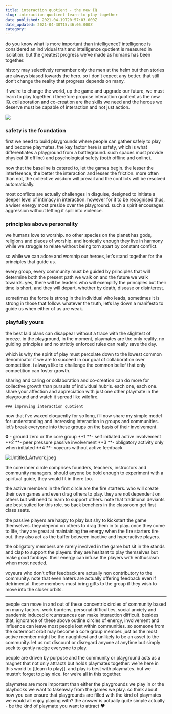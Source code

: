 ```yaml
---
title: interaction quotient - the new IQ
slug: interaction-quotient-learn-to-play-together
date_published: 2021-04-19T20:57:03.000Z
date_updated: 2021-04-30T15:46:05.000Z
category: 
---
```

do you know what is more important than intelligence? intelligence is considered an individual trait and intelligence quotient is measured in isolation. but the greatest progress we’ve made as humans has been together.

history may selectively remember only the men at the helm but then stories are always biased towards the hero. so i don’t expect any better. that still don’t change the reality that progress depends on many.

if we’re to change the world, up the game and upgrade our future, we must learn to play together. i therefore propose interaction quotient as the new IQ. collaboration and co-creation are the skills we need and the heroes we deserve must be capable of interaction and not just action.

![](https://images.unsplash.com/photo-1582213782179-e0d53f98f2ca?crop=entropy&amp;cs=tinysrgb&amp;fit=max&amp;fm=jpg&amp;ixid=MnwxNDIyNzR8MHwxfHNlYXJjaHwyfHx0b2dldGhlcnxlbnwwfHx8fDE2MTg4NjU3MTU&amp;ixlib=rb-1.2.1&amp;q=80&amp;w=1080)
### safety is the foundation
first we need to build playgrounds where people can gather safely to play and become playmates. the key factor here is safety, which is what differentiates a playground from a battleground. such spaces must provide physical (if offline) and psychological safety (both offline and online).

now that the baseline is catered to, let the games begin. the lesser the interference, the better the interaction and lesser the friction. more often than not, the collective wisdom will prevail and the conflicts will be resolved automatically.

most conflicts are actually challenges in disguise, designed to initiate a deeper level of intimacy in interaction. however for it to be recognised thus, a wiser energy most preside over the playground. such a spirit encourages aggression without letting it spill into violence.

### principles above personality
we humans love to worship. no other species on the planet has gods, religions and places of worship. and ironically enough they live in harmony while we struggle to relate without being torn apart by constant conflict.

so while we can adore and worship our heroes, let’s stand together for the principles that guide us.

every group, every community must be guided by principles that will determine both the present path we walk on and the future we walk towards. yes, there will be leaders who will exemplify the principles but their time is short, and they will depart, whether by death, disease or disinterest.

sometimes the force is strong in the individual who leads, sometimes it is strong in those that follow. whatever the truth, let’s lay down a manifesto to guide us when either of us are weak.

### playfully yours
the best laid plans can disappear without a trace with the slightest of breeze. in the playground, in the moment, playmates are the only reality. no guiding principles and no strictly enforced rules can really save the day.

which is why the spirit of play must percolate down to the lowest common denominator if we are to succeed in our goal of collaboration over competition. i always like to challenge the common belief that only competition can foster growth.

sharing and caring or collaboration and co-creation can do more for collective growth than pursuits of individual hubris. each one, each one. share your affection and appreciation with just one other playmate in the playground and watch it spread like wildfire.

	### improving interaction quotient
now that i’ve waxed eloquently for so long, i’ll now share my simple model for understanding and increasing interaction in groups and communities. let’s break everyone into these groups on the basis of their involvement.

**0** - ground zero or the core group
**1 **- self initiated active involvement
**2 **- peer pressure passive involvement
**3 **- obligatory activity only when initiated
**4 **- voyeurs without active feedback

![Untitled_Artwork.jpeg](https://res.craft.do/user/full/aea53ecb-f07e-7684-f954-13f587938a00/CAFC0DD8-D042-4D0D-8B0C-E774EFF89334_2/Untitled_Artwork.jpeg)

the core inner circle comprises founders, teachers, instructors and community managers. should anyone be bold enough to experiment with a spiritual guide, they would fit in there too.

the active members in the first circle are the fire starters. who will create their own games and even drag others to play. they are not dependent on others but will need to learn to support others. note that traditional deviants are best suited for this role. so back benchers in the classroom get first class seats.

the passive players are happy to play but shy to kickstart the game themselves. they depend on others to drag them in to play. once they come to life, they are great at maintaining the energy when the fire starters tire out. they also act as the buffer between inactive and hyperactive players.

the obligatory members are rarely involved in the game but sit in the stands and clap to support the players. they are hesitant to play themselves but make good fanboys. their energy can infuse the players with enthusiasm when most needed.

voyeurs who don’t offer feedback are actually non contributory to the community. note that even haters are actually offering feedback even if detrimental. these members must bring gifts to the group if they wish to move into the closer orbits.

---
people can move in and out of these concentric circles of community based on many factors. work burdens, personal difficulties, social anxiety and pandemic induced circumstances can make interaction difficult. besides that, ignorance of these above outline circles of energy, involvement and influence can leave most people lost within communities. so someone from the outermost orbit may become a core group member. just as the most active member might be the naughtiest and unlikely to be an asset to the community. let us not discount or disregard anyone at anytime but simply seek to gently nudge everyone to play. 

people are driven by purpose and the community or playground acts as a magnet that not only attracts but holds playmates together. we’re here in this world to [[learn to play]]. and play is best with playmates. but we mustn’t forget to play nice. for we’re all in this together.

playmates are more important than either the playgrounds we play in or the playbooks we want to takeaway from the games we play. so think about how you can ensure that playgrounds are filled with the kind of playmates we would all enjoy playing with? the answer is actually quite simple actually - be the kind of playmate you want to attract ❤️
